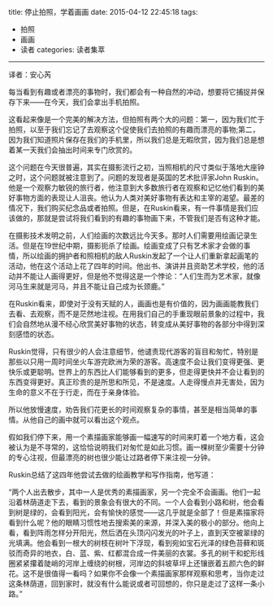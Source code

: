 title: 停止拍照，学着画画
date: 2015-04-12 22:45:18
tags: 
- 拍照
- 画画
- 读者
categories: 读者集萃
---

译者：安心芮
 
每当看到有趣或者漂亮的事物时，我们都会有一种自然的冲动，想要将它捕捉并保存下来——在今天，我们会拿出手机拍照。
 
这看起来像是一个完美的解决方法，但拍照有两个大的问题：第一，因为我们忙于拍照，以至于我们忘记了去观察这个促使我们去拍照的有趣而漂亮的事物;第二，因为我们知道照片保存在我们的手机里，所以我们总是无暇欣赏，因为我们总是想着某一天我们会抽出时间来专门欣赏的。
 
这个问题在今天很普遍，其实在摄影流行之初，当照相机的尺寸类似于落地大座钟之时，这个问题就被注意到了。问题的发现者是英国的艺术批评家John Ruskin。他是一个观察力敏锐的旅行者，他注意到大多数旅行者在观察和记忆他们看到的美好事物方面的表现让人沮丧。他认为人类对美好事物有表达和主宰的渴望。最差的情况下，我们购买纪念品或者拍照。但是，在Ruskin看来，有一件事情是我们应该做的，那就是尝试将我们看到的有趣的事物画下来，不管我们是否有这种才能。
<!--more-->
在摄影技术发明之前，人们绘画的次数远比今天多。那时人们需要用绘画记录生活。但是在19世纪中期，摄影扼杀了绘画。绘画变成了只有艺术家才会做的事情，所以绘画的拥护者和照相机的敌人Ruskin发起了一个让人们重新拿起画笔的活动，他在这个活动上花了四年的时间。他出书、演讲并且资助艺术学校，他的活动并不能让人画得更好，但是他不觉得这是一个悖论：“人们生而为艺术家，就像河马生来就是河马，并且不能让自己成为长颈鹿。”
 
在Ruskin看来，即使对于没有天赋的人，画画也是有价值的，因为画画能教我们去看、去观察，而不是茫然地注视。在用我们自己的手重现眼前景象的过程中，我们会自然地从漫不经心欣赏美好事物的状态，转变成从美好事物的各部分中得到深刻感悟的状态。
 
Ruskin觉得，只有很少的人会注意细节，他谴责现代游客的盲目和匆忙，特别是那些以只用一周时间坐火车游完欧洲为荣的游客。高速度不会让我们变得更强、更快乐或更聪明。世界上的东西比人们能够看到的更多，但走得更快并不会让看到的东西变得更好。真正珍贵的是所思和所见，不是速度。人走得慢点并无害处，因为生命的意义不在于行走，而在于亲身体验。
 
所以他放慢速度，劝告我们花更长的时间观察复杂的事情，甚至是相当简单的事情。从他自己的画中就可以看出这个观点。
 
假如我们停下来，用一个素描画家能够画一幅速写的时间来盯着一个地方看，这会被认为是不寻常的，这恰恰说明我们对匆忙是如此习惯。画一棵树至少需要十分钟的专心注视，但最漂亮的树也很少能让过路者停下来注视一分钟。
 
Ruskin总结了这四年他尝试去做的绘画教学和写作指南，他写道：
 
“两个人出去散步，其中一人是优秀的素描画家，另一个完全不会画画。他们一起沿着林荫道走下去，看到的景象会有很大的不同。一个人会看到小路和树，他会看到树是绿的，会看到阳光，会有愉快的感觉——这几乎就是全部了！但是素描家将看到什么呢？他的眼睛习惯性地去搜索美的来源，并深入美的极小的部分。他向上看，看到阵雨怎样分开阳光，然后洒在头顶闪闪发光的叶子上，直到天空被翠绿的光填满。他会看到一根大的树枝在树叶下浮现，看到宛如宝石光泽的绿色苔藓和斑驳而奇异的地衣，白、蓝、紫、红都混合成一件美丽的衣裳。多孔的树干和蛇形线圈紧紧攥着陡峭的河岸上缠绕的树根，河岸边的斜坡草坪上还镶嵌着五颜六色的鲜花。这不是很值得一看吗？如果你不会像一个素描画家那样观察和思考，当你走过这条林荫道，回到家时，就没有什么能说或者可回想的，你只是走过了这样一条小路。”

